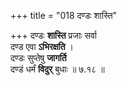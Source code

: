 +++
title = "018 दण्डः शास्ति"

+++
दण्डः **शास्ति** प्रजाः सर्वा  
दण्ड एवा **ऽभिरक्षति** ।  
दण्डः सुप्तेषु **जागर्ति**  
दण्डं धर्मं **विदुर्** बुधाः  ॥ ७.१८ ॥